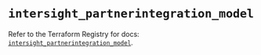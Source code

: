 # `intersight_partnerintegration_model`

Refer to the Terraform Registry for docs: [`intersight_partnerintegration_model`](https://registry.terraform.io/providers/ciscodevnet/intersight/1.0.71/docs/resources/partnerintegration_model).
